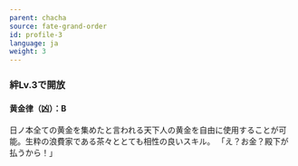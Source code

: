 ```yaml
---
parent: chacha
source: fate-grand-order
id: profile-3
language: ja
weight: 3
---
```


### 絆Lv.3で開放

#### 黄金律（凶）：B

日ノ本全ての黄金を集めたと言われる天下人の黄金を自由に使用することが可能。生粋の浪費家である茶々ととても相性の良いスキル。
「え？お金？殿下が払うから！」
